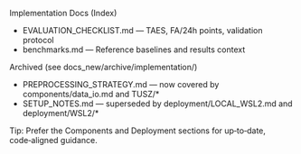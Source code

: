 Implementation Docs (Index)

- EVALUATION_CHECKLIST.md — TAES, FA/24h points, validation protocol
- benchmarks.md — Reference baselines and results context

Archived (see docs_new/archive/implementation/)
- PREPROCESSING_STRATEGY.md — now covered by components/data_io.md and TUSZ/*
- SETUP_NOTES.md — superseded by deployment/LOCAL_WSL2.md and deployment/WSL2/*

Tip: Prefer the Components and Deployment sections for up‑to‑date, code‑aligned guidance.
